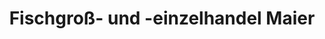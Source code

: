 ---
title: "Fischgroß- und -einzelhandel Maier"
url: /vogtei/fischgross-und-einzelhandel-maier/
shop: Fisch
---